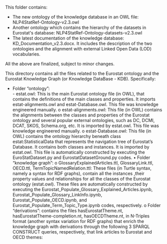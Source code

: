 
This folder contains:
*    The new ontology of the knowledge database in an OWL file: NLP4StatRef-Ontology-v2.3.owl
*    Another ontology which contains the hierarchy of the datasets in Eurostat's database: NLP4StatRef-Ontology-datasets-v2.3.owl
*    The latest documentation of the knowledge database: KD_Documentation_v2.3.docx. It includes the description of the two ontologies and the alignment with external Linked Open Data (LOD) vocabularies.

All the above are finalized, subject to minor changes.

This directory contains all the files related to the Eurostat ontology and the Eurostat Knowledge Graph (or Knowledge DataBase - KDB). Specifically:
*    Folder “ontology”:  
    -    estat.owl: This is the main Eurostat ontology file (in OWL), that contains the definitions of the main classes and properties. It imports estat-alignments.owl and estat-Database.owl. This file was knowledge engineered manually.
o	estat-alignments.owl: This file (in OWL) contains the alignments between the classes and properties of the Eurostat ontology and several popular external ontologies, such as DC, DCMI, DCAT, SKOS, Schema.org, etc. It is imported by estat.owl. This file was knowledge engineered manually.
o	estat-Database.owl: This file (in OWL) contains the ontology hierarchy beneath class estat:StatisticalData that represents the navigation tree of Eurostat’s Database. It contains both classes and instances. It is imported by estat.owl. This file is automatically constructed by executing the EuroStatDataset.py and EurostatDatasetGround.py codes.
•	Folder “knowledge graph”:
o	GlossaryExplainedArticles.ttl, GlossaryLink.ttl, OECD.ttl, TermTopicNamedRelation.ttl: These files (in Turtle syntax, namely a syntax for RDF graphs), contain all the instances ,their property values and relationships for all the classes of the Eurostat ontology (estat.owl). These files are automatically constructed by executing the Eurostat_Populate_Glossary_Explained_Articles.ipynb, Eurostat_Populate_Glossary_LinkInfo.ipynb, Eurostat_Populate_OECD.ipynb, and Eurostat_Populate_Term_Topic_Type.ipynb codes, respectively.
o	Folder “derivations”: contains the files hasEurostatTheme.nt, hasEurostatTheme-completion.nt, hasOECDTheme.nt, in N-Triples format (another syntax variation for RDF graphs) that enrich the knowledge graph with derivations through the following 3 SPARQL CONSTRUCT queries, respectively, that link articles to Eurostat and OECD themes:

